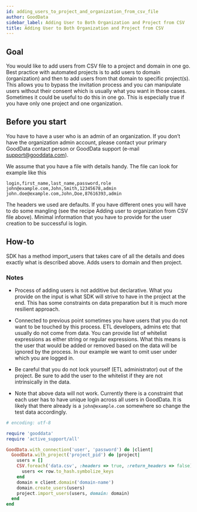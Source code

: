 ```yaml
---
id: adding_users_to_project_and_organization_from_csv_file
author: GoodData
sidebar_label: Adding User to Both Organization and Project from CSV
title: Adding User to Both Organization and Project from CSV
---
```


Goal
-------

You would like to add users from CSV file to a project and domain in one
go. Best practice with automated projects is to add users to domain
(organization) and then to add users from that domain to specific
project(s). This allows you to bypass the invitation process and you can
manipulate users without their consent which is usually what you want in
those cases. Sometimes it could be useful to do this in one go. This is
especially true if you have only one project and one organization.

Before you start
-------------

You have to have a user who is an admin of an organization. If you don’t
have the organization admin account, please contact your primary
GoodData contact person or GoodData support (e-mail
<support@gooddata.com>).

We assume that you have a file with details handy. The file can look for
example like this

    login,first_name,last_name,password,role
    john@example.com,John,Smith,12345678,admin
    john.doe@example.com,John,Doe,87616393,admin

The headers we used are defaults. If you have different ones you will
have to do some mangling (see the recipe Adding user to organization
from CSV file above). Minimal information that you have to provide for
the user creation to be successful is login.

How-to
--------

SDK has a method import\_users that takes care of all the details and
does exactly what is described above. Adds users to domain and then
project.

### Notes

-   Process of adding users is not additive but declarative. What you
    provide on the input is what SDK will strive to have in the project
    at the end. This has some constraints on data preparation but it is
    much more resilient approach.

-   Connected to previous point sometimes you have users that you do not
    want to be touched by this process. ETL developers, admins etc that
    usually do not come from data. You can provide list of whitelist
    expressions as either string or regular expressions. What this means
    is the user that would be added or removed based on the data will be
    ignored by the process. In our example we want to omit user under
    which you are logged in.

-   Be careful that you do not lock yourself (ETL administrator) out of
    the project. Be sure to add the user to the whitelist if they are
    not intrinsically in the data.

-   Note that above data will not work. Currently there is a constraint
    that each user has to have unique login across all users in
    GoodData. It is likely that there already is a `john@example.com`
    somewhere so change the test data accordingly.


```ruby
# encoding: utf-8

require 'gooddata'
require 'active_support/all'

GoodData.with_connection('user', 'password') do |client|
  GoodData.with_project('project_pid') do |project|
    users = []
    CSV.foreach('data.csv', :headers => true, :return_headers => false) do |row|
      users << row.to_hash.symbolize_keys
    end
    domain = client.domain('domain-name') 
    domain.create_users(users)
    project.import_users(users, domain: domain)
  end
end

```
